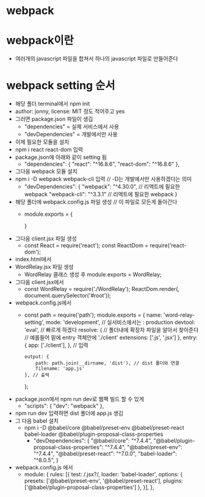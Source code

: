 # webpack

# webpack이란
 - 여러개의 javascript 파일을 합쳐서 하나의 javascript 파일로 만들어준다

 # webpack setting 순서
 - 해당 폴더 terminal에서 npm init
 - author: jonny, license: MIT 정도 적어주고 yes
 - 그러면 package.json 파일이 생김
    - "dependencies" = 실제 서비스에서 사용
    - "devDependencies" = 개발에서만 사용
 - 이제 필요한 모듈을 설치
 - npm i react react-dom 입력
 - package.json에 아래와 같이 setting 됨
    - "dependencies": {
        "react": "^16.8.6",
        "react-dom": "^16.8.6"
      },
- 그다음 webpack 모듈 설치
- npm i -D webpack webpack-cli 입력 // -D는 개발에서만 사용하겠다는 의미
    - "devDependencies": {
        "webpack": "^4.30.0", // 리액트에 필요한 webpack
        "webpack-cli": "^3.3.1" // 리액트에 필요한 webpack
      }
- 해당 폴더에 webpack.config.js 파일 생성 // 이 파일로 모든게 돌아간다
    - module.exports = {

      }
- 그다음 client.jsx 파일 생성 
    - const React = require('react');
      const ReactDom = require('react-dom');
- index.html에서 <script src="./dist/app.js"></script>
- WordRelay.jsx 파일 생성
    - WordRelay 클래스 생성 후 module.exports = WordRelay;
- 그다음 client.jsx에서 
     - const WordRelay = require('./WordRelay');
       ReactDom.render(<WordRelay />, document.querySelector('#root'));
- webpack.config.js에서
    - const path = require('path');
      module.exports = {
          name: 'word-relay-setting',
          mode: 'development', // 실서비스에서는 : production
          devtool: 'eval', // 빠르게 하겠다
          resolve: {
              // 폴더내에 확장자 파일을 알아서 찾아준다
              // 예를들어 밑에 entry 객체안에 './client'
              extensions: ['.js', '.jsx'] 
          },
          entry: {
              app: ['./client'],
          }, // 입력

          output: {
              path: path.join(__dirname, 'dist'), // dist 폴더와 연결
              filename: 'app.js'
          }, // 출력
      };
- package.json에서 npm run dev로 웹팩 빌드 할 수 있게
    - "scripts": {
        "dev": "webpack"
      },
- npm run dev 입력하면 dist 폴더에 app.js 생김
- 그 다음 babel 설치
    - npm i -D @babel/core @babel/preset-env @babel/preset-react babel-loader @babel/plugin-proposal-class-properties
        - "devDependencies": {
            "@babel/core": "^7.4.4",
            "@babel/plugin-proposal-class-properties": "^7.4.4",
            "@babel/preset-env": "^7.4.4",
            "@babel/preset-react": "^7.0.0",
            "babel-loader": "^8.0.5",
          }   
- webpack.config.js 에서
    - module: {
        rules: [{
            test: /\.jsx?/,
            loader: 'babel-loader',
            options: {
                presets: ['@babel/preset-env', '@babel/preset-react'],
                plugins: ['@babel/plugin-proposal-class-properties']
            },
        }],
      },




